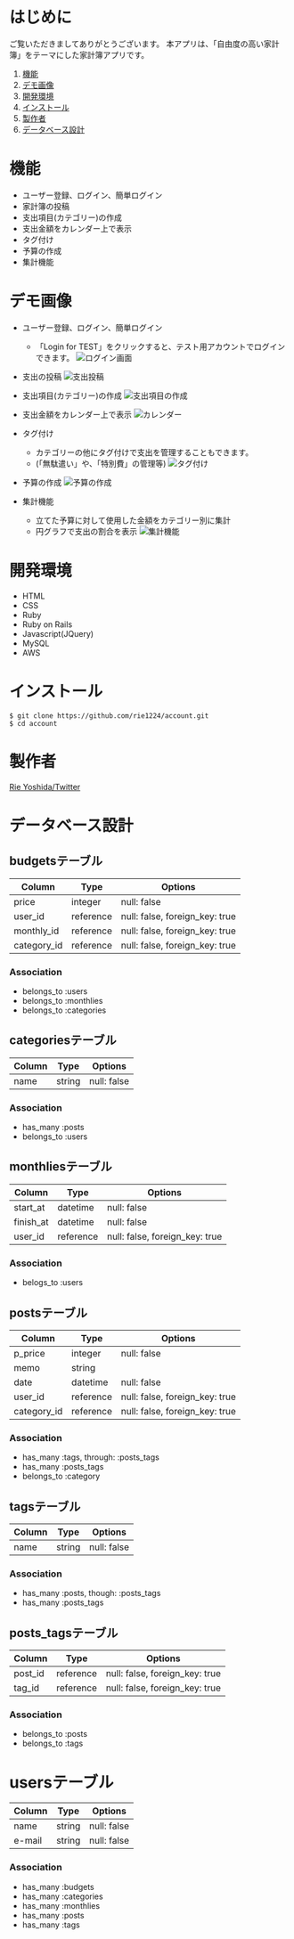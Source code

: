 # はじめに
ご覧いただきましてありがとうございます。
本アプリは、「自由度の高い家計簿」をテーマにした家計簿アプリです。

1. [機能](#機能)
2. [デモ画像](#デモ画像)
3. [開発環境](#開発環境)
4. [インストール](#インストール)
5. [製作者](#製作者)
6. [データベース設計](#データベース設計)



# 機能
 - ユーザー登録、ログイン、簡単ログイン
 - 家計簿の投稿
 - 支出項目(カテゴリー)の作成
 - 支出金額をカレンダー上で表示
 - タグ付け
 - 予算の作成
 - 集計機能



# デモ画像
- ユーザー登録、ログイン、簡単ログイン
  - 「Login for TEST」をクリックすると、テスト用アカウントでログインできます。
![ログイン画面](public/readme/ログイン画面.png)



- 支出の投稿
  ![支出投稿](public/readme/支出投稿.png)



- 支出項目(カテゴリー)の作成
  ![支出項目の作成](public/readme/支出投稿.png)



- 支出金額をカレンダー上で表示
  ![カレンダー](public/readme/カレンダー.png)



- タグ付け
  - カテゴリーの他にタグ付けで支出を管理することもできます。
  - (「無駄遣い」や、「特別費」の管理等)
![タグ付け](public/readme/タグ.png)



- 予算の作成
  ![予算の作成](public/readme/予算の作成.png)



- 集計機能
  - 立てた予算に対して使用した金額をカテゴリー別に集計
  - 円グラフで支出の割合を表示
![集計機能](public/readme/集計機能.png)



# 開発環境
- HTML
- CSS
- Ruby
- Ruby on Rails
- Javascript(JQuery)
- MySQL
- AWS



# インストール
```
$ git clone https://github.com/rie1224/account.git
$ cd account
```



# 製作者
[Rie Yoshida/Twitter](https://twitter.com/riebo24)



# データベース設計

## budgetsテーブル
|Column|Type|Options|
|------|----|-------|
|price|integer|null: false|
|user_id|reference|null: false, foreign_key: true|
|monthly_id|reference|null: false, foreign_key: true|
|category_id|reference|null: false, foreign_key: true|
### Association
- belongs_to :users
- belongs_to :monthlies
- belongs_to :categories


## categoriesテーブル
|Column|Type|Options|
|------|----|-------|
|name|string|null: false|
### Association
- has_many :posts
- belongs_to :users


## monthliesテーブル
|Column|Type|Options|
|------|----|-------|
|start_at|datetime|null: false|
|finish_at|datetime|null: false|
|user_id|reference|null: false, foreign_key: true|
### Association
- belogs_to :users


## postsテーブル
|Column|Type|Options|
|------|----|-------|
|p_price|integer|null: false|
|memo|string||
|date|datetime|null: false|
|user_id|reference|null: false, foreign_key: true|
|category_id|reference|null: false, foreign_key: true|
### Association
- has_many :tags, through: :posts_tags
- has_many :posts_tags
- belongs_to :category


## tagsテーブル
|Column|Type|Options|
|------|----|-------|
|name|string|null: false|
### Association
- has_many :posts, though: :posts_tags
- has_many :posts_tags


## posts_tagsテーブル
|Column|Type|Options|
|------|----|-------|
|post_id|reference|null: false, foreign_key: true|
|tag_id|reference|null: false, foreign_key: true|
### Association
- belongs_to :posts
- belongs_to :tags

# usersテーブル
|Column|Type|Options|
|------|----|-------|
|name|string|null: false|
|e-mail|string|null: false|
### Association
- has_many :budgets
- has_many :categories
- has_many :monthlies
- has_many :posts
- has_many :tags



